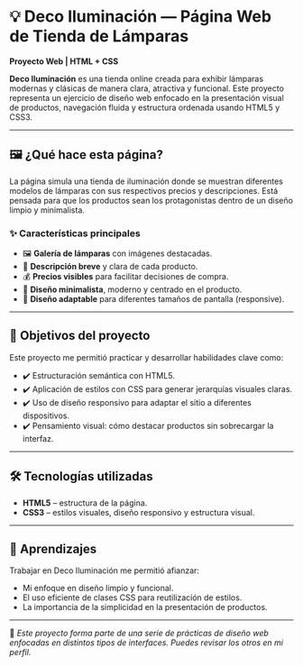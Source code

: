 # 💡 Deco Iluminación — Página Web de Tienda de Lámparas

**Proyecto Web | HTML + CSS**

**Deco Iluminación** es una tienda online creada para exhibir lámparas modernas y clásicas de manera clara, atractiva y funcional. Este proyecto representa un ejercicio de diseño web enfocado en la presentación visual de productos, navegación fluida y estructura ordenada usando HTML5 y CSS3.

---

## 🖼️ ¿Qué hace esta página?

La página simula una tienda de iluminación donde se muestran diferentes modelos de lámparas con sus respectivos precios y descripciones. Está pensada para que los productos sean los protagonistas dentro de un diseño limpio y minimalista.

### ✨ Características principales

- 🖼 **Galería de lámparas** con imágenes destacadas.
- 💬 **Descripción breve** y clara de cada producto.
- 💰 **Precios visibles** para facilitar decisiones de compra.
- 🎨 **Diseño minimalista**, moderno y centrado en el producto.
- 📱 **Diseño adaptable** para diferentes tamaños de pantalla (responsive).

---

## 🎯 Objetivos del proyecto

Este proyecto me permitió practicar y desarrollar habilidades clave como:

- ✔️ Estructuración semántica con HTML5.
- ✔️ Aplicación de estilos con CSS para generar jerarquías visuales claras.
- ✔️ Uso de diseño responsivo para adaptar el sitio a diferentes dispositivos.
- ✔️ Pensamiento visual: cómo destacar productos sin sobrecargar la interfaz.

---

## 🛠 Tecnologías utilizadas

- **HTML5** – estructura de la página.
- **CSS3** – estilos visuales, diseño responsivo y estructura visual.

---

## 🧠 Aprendizajes

Trabajar en Deco Iluminación me permitió afianzar:

- Mi enfoque en diseño limpio y funcional.
- El uso eficiente de clases CSS para reutilización de estilos.
- La importancia de la simplicidad en la presentación de productos.

---

📁 _Este proyecto forma parte de una serie de prácticas de diseño web enfocadas en distintos tipos de interfaces. Puedes revisar los otros en mi perfil._

